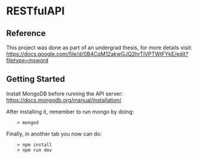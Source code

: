# RESTfulAPI

## Reference
This project was done as part of an undergrad thesis, for more details visit: https://docs.google.com/file/d/0B4CqM12akwGJQ2hrTlVPTWtFYkE/edit?filetype=msword

## Getting Started

Install MongoDB before running the API server:
https://docs.mongodb.org/manual/installation/

After installing it, remember to run mongo by doing:
```
	> mongod
```

Finally, in another tab you now can do:

```
	> npm install
	> npm run dev
```
